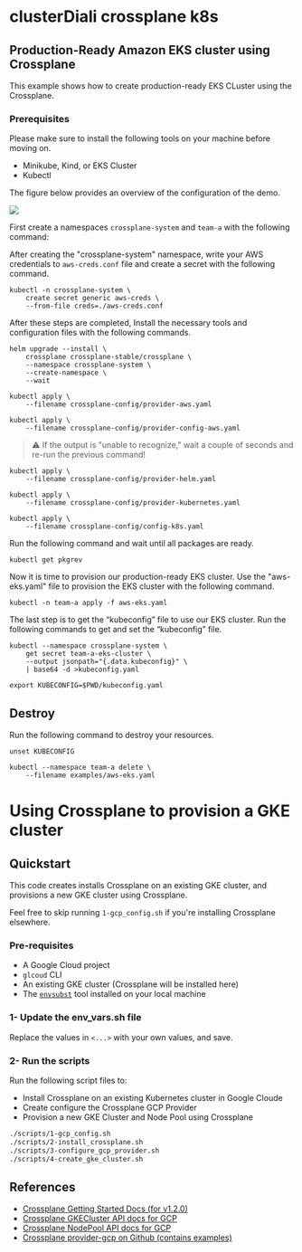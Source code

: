 # clusterDiali crossplane k8s 

## Production-Ready Amazon EKS cluster using Crossplane

This example shows how to create production-ready EKS CLuster using the Crossplane.

### Prerequisites
Please make sure to install the following tools on your machine before moving on.
- Minikube, Kind, or EKS Cluster
- Kubectl


The figure below provides an overview of the configuration of the demo.

<img src="./Assets/conf.png">

First create a namespaces `crossplane-system` and `team-a` with the following command:

After creating the "crossplane-system" namespace, write your AWS credentials to `aws-creds.conf` file and create a secret with the following command.
```
kubectl -n crossplane-system \
    create secret generic aws-creds \
    --from-file creds=./aws-creds.conf
```

After these steps are completed, Install the necessary tools and configuration files with the following commands.
```
helm upgrade --install \
    crossplane crossplane-stable/crossplane \
    --namespace crossplane-system \
    --create-namespace \
    --wait
```
```
kubectl apply \
    --filename crossplane-config/provider-aws.yaml
```
```
kubectl apply \
    --filename crossplane-config/provider-config-aws.yaml
```

> :warning: If the output is "unable to recognize," wait a couple of seconds and re-run the previous command!
```
kubectl apply \
    --filename crossplane-config/provider-helm.yaml
```
```
kubectl apply \
    --filename crossplane-config/provider-kubernetes.yaml
```
```
kubectl apply \
    --filename crossplane-config/config-k8s.yaml
```

Run the following command and wait until all packages are ready.
```
kubectl get pkgrev
```

Now it is time to provision our production-ready EKS cluster. Use the "aws-eks.yaml" file to provision the EKS cluster with the following command.
```
kubectl -n team-a apply -f aws-eks.yaml
```

The last step is to get the “kubeconfig” file to use our EKS cluster. Run the following commands to get and set the “kubeconfig” file.

```
kubectl --namespace crossplane-system \
    get secret team-a-eks-cluster \
    --output jsonpath="{.data.kubeconfig}" \
    | base64 -d >kubeconfig.yaml

export KUBECONFIG=$PWD/kubeconfig.yaml
```

## Destroy

Run the following command to destroy your resources.

```
unset KUBECONFIG

kubectl --namespace team-a delete \
    --filename examples/aws-eks.yaml
```

# Using Crossplane to provision a GKE cluster


## Quickstart

This code creates installs Crossplane on an existing GKE cluster, and provisions a new GKE cluster using Crossplane.

Feel free to skip running `1-gcp_config.sh` if you're installing Crossplane elsewhere.
### Pre-requisites

* A Google Cloud project
* `glcoud` CLI
* An existing GKE cluster (Crossplane will be installed here)
* The [`envsubst`](https://kb.novaordis.com/index.php/Envsubst) tool installed on your local machine


### 1- Update the env_vars.sh file

Replace the values in `<...>` with your own values, and save.

### 2- Run the scripts

Run the following script files to:

* Install Crossplane on an existing Kubernetes cluster in Google Cloude
* Create configure the Crossplane GCP Provider
* Provision a new GKE Cluster and Node Pool using Crossplane

```bash
./scripts/1-gcp_config.sh
./scripts/2-install_crossplane.sh
./scripts/3-configure_gcp_provider.sh
./scripts/4-create_gke_cluster.sh
```

## References

* [Crossplane Getting Started Docs (for v1.2.0)](https://crossplane.io/docs/v1.2/getting-started/install-configure.html)
* [Crossplane GKECluster API docs for GCP](https://doc.crds.dev/github.com/crossplane/provider-gcp/container.gcp.crossplane.io/GKECluster/v1beta1@v0.16.0)
* [Crossplane NodePool API docs for GCP](https://doc.crds.dev/github.com/crossplane/provider-gcp/container.gcp.crossplane.io/NodePool/v1alpha1@v0.16.0)
* [Crossplane provider-gcp on Github (contains examples)](https://github.com/crossplane/provider-gcp/blob/master/examples/gke/gke.yaml)




